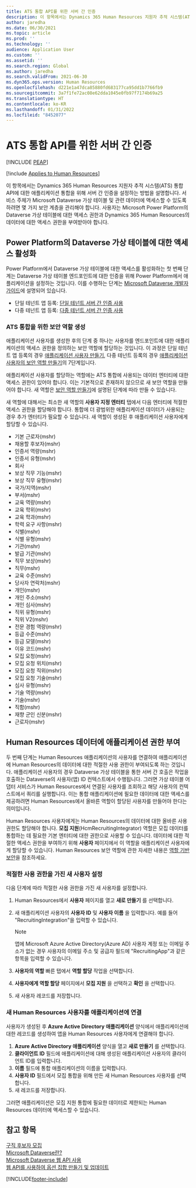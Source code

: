 ```yaml
---
title: ATS 통합 API를 위한 서버 간 인증
description: 이 항목에서는 Dynamics 365 Human Resources 지원자 추적 시스템(ATS) 통합 API에 대한 통합을 위해 서버 간 인증을 설정하는 방법을 설명합니다.
author: jaredha
ms.date: 06/30/2021
ms.topic: article
ms.prod: ''
ms.technology: ''
audience: Application User
ms.custom: ''
ms.assetid: ''
ms.search.region: Global
ms.author: jaredha
ms.search.validFrom: 2021-06-30
ms.dyn365.ops.version: Human Resources
ms.openlocfilehash: d221e1a47dca85880fd683177ca95dd1b7766fb9
ms.sourcegitcommit: 3a7f1fe72ac08e62dda1045e0fb97f7174b69a25
ms.translationtype: HT
ms.contentlocale: ko-KR
ms.lasthandoff: 01/31/2022
ms.locfileid: "8452077"
---
```

# <a name="server-to-server-authentication-for-the-ats-integration-api"></a>ATS 통합 API를 위한 서버 간 인증


[!INCLUDE [PEAP](../includes/peap-1.md)]

[!include [Applies to Human Resources](../includes/applies-to-hr.md)]

이 항목에서는 Dynamics 365 Human Resources 지원자 추적 시스템(ATS) 통합 API에 대한 애플리케이션 통합을 위해 서버 간 인증을 설정하는 방법을 설명합니다. 서비스 주체가 Microsoft Dataverse 가상 테이블 및 관련 데이터에 액세스할 수 있도록 하려면 몇 가지 보안 계층을 관리해야 합니다. 사용자는 Microsoft Power Platform의 Dataverse 가상 테이블에 대한 액세스 권한과 Dynamics 365 Human Resources의 데이터에 대한 액세스 권한을 부여받아야 합니다.

## <a name="enable-access-to-dataverse-virtual-tables-in-power-platform"></a>Power Platform의 Dataverse 가상 테이블에 대한 액세스 활성화

Power Platform에서 Dataverse 가상 테이블에 대한 액세스를 활성화하는 첫 번째 단계는 Dataverse 가상 테이블 엔드포인트에 대한 인증을 위해 Power Platform에서 애플리케이션을 설정하는 것입니다. 이를 수행하는 단계는 [Microsoft Dataverse 개발자 가이드](/powerapps/developer/data-platform)에 설명되어 있습니다.

  - 단일 테넌트 앱 등록: [단일 테넌트 서버 간 인증 사용](/powerapps/developer/data-platform/use-single-tenant-server-server-authentication)
  - 다중 테넌트 앱 등록: [다중 테넌트 서버 간 인증 사용](/powerapps/developer/data-platform/use-multi-tenant-server-server-authentication)

### <a name="creating-a-security-role-for-ats-integrations"></a>ATS 통합을 위한 보안 역할 생성

애플리케이션 사용자를 생성한 후의 단계 중 하나는 사용자를 엔드포인트에 대한 애플리케이션의 액세스 권한을 정의하는 보안 역할에 할당하는 것입니다. 이 과정은 단일 테넌트 앱 등록의 경우 [애플리케이션 사용자 만들기](/powerapps/developer/data-platform/use-single-tenant-server-server-authentication#application-user-creation), 다중 테넌트 등록의 경우 [애플리케이션 사용자의 보안 역할 만들기](/powerapps/developer/data-platform/use-multi-tenant-server-server-authentication#create-a-security-role-for-the-application-user)의 7단계입니다. 

애플리케이션 사용자를 할당하는 역할에는 ATS 통합에 사용되는 데이터 엔터티에 대한 액세스 권한이 있어야 합니다. 이는 기본적으로 존재하지 않으므로 새 보안 역할을 만들어야 합니다. 새 역할은 [보안 역할 만들기](/power-platform/admin/create-edit-security-role#create-a-security-role)에 설명된 단계에 따라 만들 수 있습니다.

새 역할에 대해서는 최소한 새 역할의 **사용자 지정 엔터티** 탭에서 다음 엔터티에 적절한 액세스 권한을 할당해야 합니다. 통합에 더 광범위한 애플리케이션 데이터가 사용되는 경우 추가 엔터티가 필요할 수 있습니다. 새 역할이 생성된 후 애플리케이션 사용자에게 할당할 수 있습니다.

  - 기본 근로자(mshr)
  - 채용할 후보자(mshr)
  - 인증서 역량(mshr)
  - 인증서 유형(mshr)
  - 회사
  - 보상 직무 기능(mshr)
  - 보상 직무 유형(mshr)
  - 국가/지역(mshr)
  - 부서(mshr)
  - 교육 역량(mshr)
  - 교육 학위(mshr)
  - 교육 학과(mshr)
  - 학력 요구 사항(mshr)
  - 식별(mshr)
  - 식별 유형(mshr)
  - 기관(mshr)
  - 발급 기관(mshr)
  - 직무 보상(mshr)
  - 직무(mshr)
  - 교육 수준(mshr)
  - 당사자 연락처(mshr)
  - 개인(mshr)
  - 개인 주소(mshr)
  - 개인 심사(mshr)
  - 직위 유형(mshr)
  - 직위 V2(mshr)
  - 전문 경험 역량(mshr)
  - 등급 수준(mshr)
  - 등급 모델(mshr)
  - 이유 코드(mshr)
  - 모집 요청(mshr)
  - 모집 요청 위치(mshr)
  - 모집 요청 직위(mshr)
  - 모집 요청 기술(mshr)
  - 심사 유형(mshr)
  - 기술 역량(mshr)
  - 기술(mshr)
  - 직함(mshr)
  - 재향 군인 신분(mshr)
  - 근로자(mshr)

## <a name="granting-application-permissions-to-human-resources-data"></a>Human Resources 데이터에 애플리케이션 권한 부여

두 번째 단계는 Human Resources 애플리케이션의 사용자를 연결하여 애플리케이션에 Human Resources의 데이터에 대한 적절한 사용 권한이 부여되도록 하는 것입니다. 애플리케이션 사용자의 경우 Dataverse 가상 테이블을 통한 서버 간 호출은 작업을 호출하는 Dataverse의 사용자(앱) ID 컨텍스트에서 수행됩니다. 그러면 가상 테이블 어댑터 서비스가 Human Resources에서 연결된 사용자를 조회하고 해당 사용자의 컨텍스트에서 쿼리를 실행합니다. 이는 통합 애플리케이션에 필요한 데이터에 대한 액세스를 제공하려면 Human Resources에서 올바른 역할이 할당된 사용자를 만들어야 한다는 의미입니다.

Human Resources 사용자에게는 Human Resources의 데이터에 대한 올바른 사용 권한도 할당해야 합니다. **모집 지원**(HcmRecruitingIntegrator) 역할은 모집 데이터를 통합하는 데 필요한 기본 엔터티에 대한 권한으로 사용할 수 있습니다. 데이터에 대한 적절한 액세스 권한을 부여하기 위해 **사용자** 페이지에서 이 역할을 애플리케이션 사용자에게 할당할 수 있습니다. Human Resources 보안 역할에 관한 자세한 내용은 [역할 기반 보안](/fin-ops-core/dev-itpro/sysadmin/role-based-security)을 참조하세요.

### <a name="set-up-the-new-user-with-appropriate-permissions"></a>적절한 사용 권한을 가진 새 사용자 설정

다음 단계에 따라 적절한 사용 권한을 가진 새 사용자를 설정합니다.

  1. Human Resources에서 **사용자** 페이지를 열고 **새로 만들기** 를 선택합니다.
  2. 새 애플리케이션 사용자의 **사용자 ID** 및 **사용자 이름** 을 입력합니다. 예를 들어 "RecruitingIntegration"을 입력할 수 있습니다.

      > [!NOTE]
      > 앱에 Microsoft Azure Active Directory(Azure AD) 사용자 계정 또는 이메일 주소가 없는 경우 사용자의 이메일 주소 및 공급자 필드에 "RecruitingApp"과 같은 항목을 입력할 수 있습니다.

  3. **사용자의 역할** 빠른 탭에서 **역할 할당** 작업을 선택합니다.
  4. **사용자에게 역할 할당** 페이지에서 **모집 지원** 을 선택하고 **확인** 을 선택합니다.
  5. 새 사용자 레코드를 저장합니다.

### <a name="link-the-new-human-resources-user-to-the-application"></a>새 Human Resources 사용자를 애플리케이션에 연결

사용자가 생성된 후 **Azure Active Directory 애플리케이션** 양식에서 애플리케이션에 대한 레코드를 생성하여 앱을 Human Resources 사용자에게 연결해야 합니다.

  1. **Azure Active Directory 애플리케이션** 양식을 열고 **새로 만들기** 를 선택합니다.
  2. **클라이언트 ID** 필드에 애플리케이션에 대해 생성된 애플리케이션 사용자의 클라이언트 ID를 입력합니다.
  3. **이름** 필드에 통합 애플리케이션의 이름을 입력합니다.
  4. **사용자 ID** 필드에서 모집 통합을 위해 만든 새 Human Resources 사용자를 선택합니다.
  5. 새 레코드를 저장합니다.

그러면 애플리케이션은 모집 지원 통합에 필요한 데이터로 제한되는 Human Resources 데이터에 액세스할 수 있습니다.

## <a name="see-also"></a>참고 항목

[구직 후보자 모집](hr-personnel-recruit.md)<br>
[Microsoft Dataverse란?](/powerapps/maker/data-platform/data-platform-intro)<br>
[Microsoft Dataverse 웹 API 사용](/powerapps/developer/data-platform/webapi/overview)<br>
[웹 API를 사용하여 옵션 집합 만들기 및 업데이트](/powerapps/developer/data-platform/webapi/create-update-optionsets)<br>

[!INCLUDE[footer-include](../includes/footer-banner.md)]
